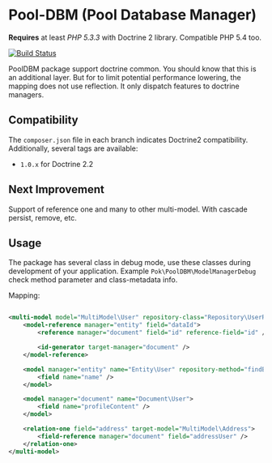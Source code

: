 Pool-DBM (Pool Database Manager)
=======

**Requires** at least *PHP 5.3.3* with Doctrine 2 library. Compatible PHP 5.4 too.

[![Build Status](https://travis-ci.org/pokap/pool-dbm.png?branch=1.0)](https://travis-ci.org/pokap/pool-dbm)

PoolDBM package support doctrine common. You should know that this is an additional layer. But for to limit
potential performance lowering, the mapping does not use reflection.
It only dispatch features to doctrine managers.

Compatibility
-------------

The `composer.json` file in each branch indicates Doctrine2 compatibility.
Additionally, several tags are available:

 * `1.0.x` for Doctrine 2.2

Next Improvement
-------------

Support of reference one and many to other multi-model.
With cascade persist, remove, etc.

Usage
-------------

The package has several class in debug mode, use these classes during development of your application.
Example `Pok\PoolDBM\ModelManagerDebug` check method parameter and class-metadata info.

Mapping:

``` xml

<multi-model model="MultiModel\User" repository-class="Repository\UserRepository">
    <model-reference manager="entity" field="dataId">
        <reference manager="document" field="id" reference-field="id" />

        <id-generator target-manager="document" />
    </model-reference>

    <model manager="entity" name="Entity\User" repository-method="findByIds">
        <field name="name" />
    </model>

    <model manager="document" name="Document\User">
        <field name="profileContent" />
    </model>

    <relation-one field="address" target-model="MultiModel\Address">
        <field-reference manager="document" field="addressUser" />
    </relation-one>
</multi-model>
```